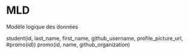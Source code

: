 # MLD

Modèle logique des données

student(id, last_name, first_name, github_username, profile_picture_url, #promo(id))
promo(id, name, github_organization)